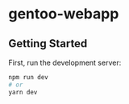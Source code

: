 # gentoo-webapp

## Getting Started

First, run the development server:

```bash
npm run dev
# or
yarn dev
```
